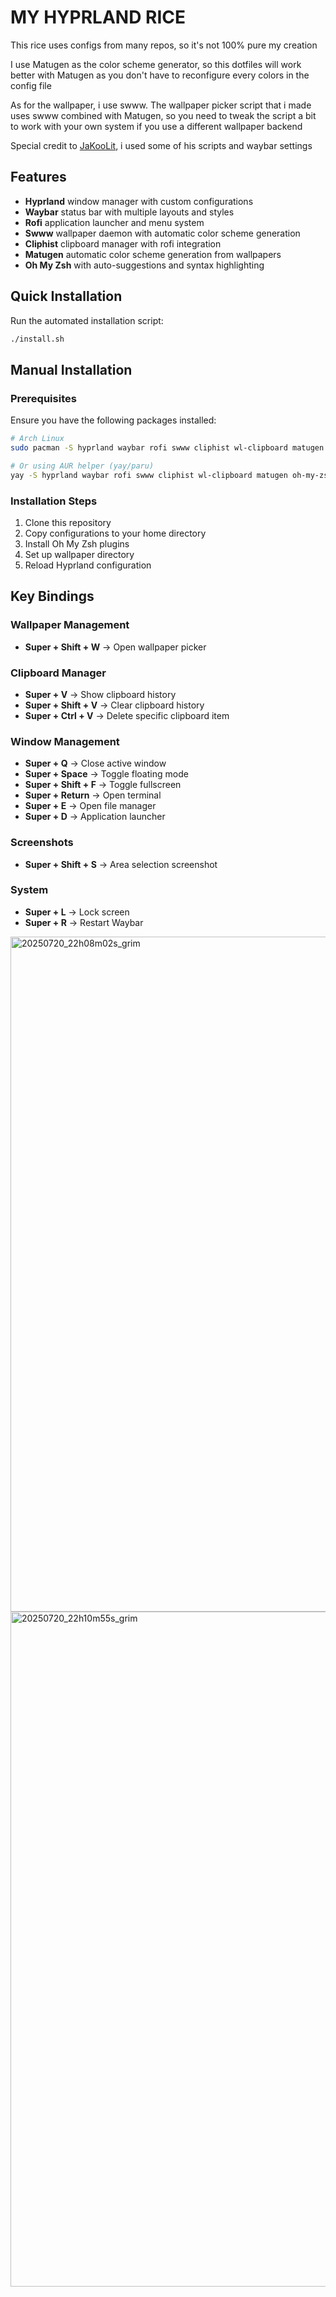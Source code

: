# MY HYPRLAND RICE
This rice uses configs from many repos, so it's not 100% pure my creation

I use Matugen as the color scheme generator, so this dotfiles will work better with Matugen as you don't have to reconfigure every colors in the config file

As for the wallpaper, i use swww. The wallpaper picker script that i made uses swww combined with Matugen, so you need to tweak the script a bit to work with your own system if you use a different wallpaper backend

Special credit to [JaKooLit](https://github.com/JaKooLit), i used some of his scripts and waybar settings

## Features
- **Hyprland** window manager with custom configurations
- **Waybar** status bar with multiple layouts and styles
- **Rofi** application launcher and menu system
- **Swww** wallpaper daemon with automatic color scheme generation
- **Cliphist** clipboard manager with rofi integration
- **Matugen** automatic color scheme generation from wallpapers
- **Oh My Zsh** with auto-suggestions and syntax highlighting

## Quick Installation

Run the automated installation script:
```bash
./install.sh
```

## Manual Installation

### Prerequisites
Ensure you have the following packages installed:
```bash
# Arch Linux
sudo pacman -S hyprland waybar rofi swww cliphist wl-clipboard matugen oh-my-zsh-git

# Or using AUR helper (yay/paru)
yay -S hyprland waybar rofi swww cliphist wl-clipboard matugen oh-my-zsh-git
```

### Installation Steps
1. Clone this repository
2. Copy configurations to your home directory
3. Install Oh My Zsh plugins
4. Set up wallpaper directory
5. Reload Hyprland configuration

## Key Bindings

### Wallpaper Management
- **Super + Shift + W** → Open wallpaper picker

### Clipboard Manager
- **Super + V** → Show clipboard history
- **Super + Shift + V** → Clear clipboard history
- **Super + Ctrl + V** → Delete specific clipboard item

### Window Management
- **Super + Q** → Close active window
- **Super + Space** → Toggle floating mode
- **Super + Shift + F** → Toggle fullscreen
- **Super + Return** → Open terminal
- **Super + E** → Open file manager
- **Super + D** → Application launcher

### Screenshots
- **Super + Shift + S** → Area selection screenshot

### System
- **Super + L** → Lock screen
- **Super + R** → Restart Waybar

<img width="1920" height="1080" alt="20250720_22h08m02s_grim" src="https://github.com/user-attachments/assets/cdfc60a8-9241-4633-bc23-8d80ebe9f862" />

<img width="1920" height="1080" alt="20250720_22h10m55s_grim" src="https://github.com/user-attachments/assets/66696b8b-d479-4884-b10b-1920ae8b21a2" />


